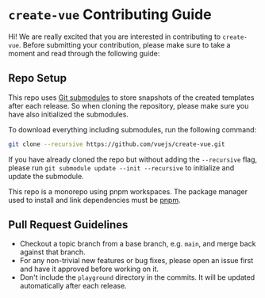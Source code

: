 # `create-vue` Contributing Guide

Hi! We are really excited that you are interested in contributing to `create-vue`. Before submitting your contribution, please make sure to take a moment and read through the following guide:

## Repo Setup

This repo uses [Git submodules](https://git-scm.com/book/en/v2/Git-Tools-Submodules) to store snapshots of the created templates after each release. So when cloning the repository, please make sure you have also initialized the submodules.

To download everything including submodules, run the following command:

```sh
git clone --recursive https://github.com/vuejs/create-vue.git
```

If you have already cloned the repo but without adding the `--recursive` flag, please run `git submodule update --init --recursive` to initialize and update the submodule.

This repo is a monorepo using pnpm workspaces. The package manager used to install and link dependencies must be [pnpm](https://pnpm.io/).

## Pull Request Guidelines

- Checkout a topic branch from a base branch, e.g. `main`, and merge back against that branch.
- For any non-trivial new features or bug fixes, please open an issue first and have it approved before working on it.
- Don't include the `playground` directory in the commits. It will be updated automatically after each release.
